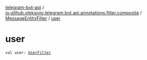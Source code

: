 [telegram-bot-api](../../index.md) / [io.github.oleksivio.telegram.bot.api.annotations.filter.composite](../index.md) / [MessageEntityFilter](index.md) / [user](./user.md)

# user

`val user: `[`UserFilter`](../-user-filter/index.md)